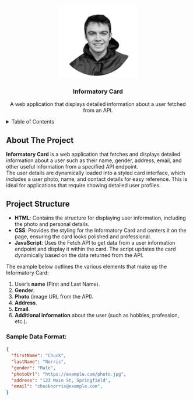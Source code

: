 <!-- Improved compatibility of back to top link: See: https://github.com/othneildrew/Best-README-Template/pull/73 -->
<a id="readme-top"></a>
<!--
*** Thanks for checking out the User Information Card project.
*** If you have any suggestions to improve the project or the README, please fork the repo and create a pull request,
*** or simply open an issue with your ideas. Happy coding!
-->

<!-- PROJECT LOGO -->
<br />
<div align="center">
  <a href="https://github.com/YourUsername/UserInformationCard](https://github.com/RubenBavaro/InformatoryCard">
    <img src="static/img/logo.png" alt="User Info Logo" width="220" height="200">
  </a>

  <h3 align="center">Informatory Card</h3>

  <p align="center">
    A web application that displays detailed information about a user fetched from an API.
    <br />
  </p>
</div>

<!-- TABLE OF CONTENTS -->
<details>
  <summary>Table of Contents</summary>
  <ol>
    <li><a href="#about-the-project">About The Project</a></li>
    <li>
      <a href="#project-structure">Project Structure</a>
    </li>
    <li>
      <a href="#built-with">Built With</a>
    </li>
  </ol>
</details>

<!-- ABOUT THE PROJECT -->
## About The Project

**Informatory Card** is a web application that fetches and displays detailed information about a user such as their name, gender, address, email, and other useful information from a specified API endpoint.  
The user details are dynamically loaded into a styled card interface, which includes a user photo, name, and contact details for easy reference. This is ideal for applications that require showing detailed user profiles.

<!-- PROJECT STRUCTURE -->
## Project Structure
- **HTML**: Contains the structure for displaying user information, including the photo and personal details.
- **CSS**: Provides the styling for the Informatory Card and centers it on the page, ensuring the card looks polished and professional.
- **JavaScript**: Uses the Fetch API to get data from a user information endpoint and display it within the card. The script updates the card dynamically based on the data returned from the API.

The example below outlines the various elements that make up the Informatory Card:
1. User’s **name** (First and Last Name).
2. **Gender**.
3. **Photo** (image URL from the API).
4. **Address**.
5. **Email**.
6. **Additional information** about the user (such as hobbies, profession, etc.).

### Sample Data Format:
```json
{
  "firstName": "Chuck",
  "lastName": "Norris",
  "gender": "Male",
  "photoUrl": "https://example.com/photo.jpg",
  "address": "123 Main St, Springfield",
  "email": "chucknorris@example.com",
}
